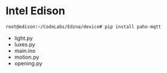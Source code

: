 # Intel Edison

```sh
root@edison:~/CodeLabs/Edzna/device# pip install paho-mqtt
```

- light.py
- luxes.py
- main.ino
- motion.py
- opening.py
